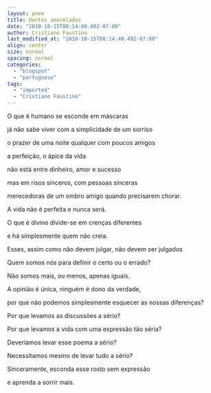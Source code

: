 ```yaml
---
layout: poem
title: Dentes amarelados
date: "2010-10-15T08:14:00.002-07:00"
author: Cristiano Faustino
last_modified_at: "2010-10-15T08:14:40.492-07:00"
align: center
size: normal
spacing: normal
categories:
  - "blogspot"
  - "portuguese"
tags:
  - "imported"
  - "Cristiano Faustino"
---
```


O que é humano se esconde em máscaras

já não sabe viver com a simplicidade de um sorriso

o prazer de uma noite qualquer com poucos amigos

a perfeição, o ápice da vida

não está entre dinheiro, amor e sucesso

mas em risos sinceros, com pessoas sinceras

merecedoras de um ombro amigo quando precisarem chorar.

A vida não é perfeita e nunca será.

O que é divino divide-se em crenças diferentes

e há simplesmente quem não creia.

Esses, assim como não devem julgar, não devem ser julgados

Quem somos nós para definir o certo ou o errado?

Não somos mais, ou menos, apenas iguais.

A opinião é única, ninguém é dono da verdade,

por que não podemos simplesmente esquecer as nossas diferenças?

Por que levamos as discussões a sério?

Por que levamos a vida com uma expressão tão séria?

Deveríamos levar esse poema a sério?

Necessitamos mesmo de levar tudo a sério?

Sinceramente, esconda esse rosto sem expressão

e aprenda a sorrir mais.